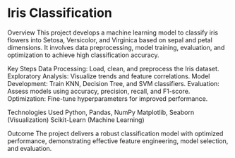 # Iris Classification

Overview
  This project develops a machine learning model to classify iris flowers into Setosa, Versicolor, and Virginica based on sepal and petal dimensions. It involves data preprocessing, model training, evaluation, and optimization to achieve high classification accuracy.

Key Steps
  Data Processing: Load, clean, and preprocess the Iris dataset.
  Exploratory Analysis: Visualize trends and feature correlations.
  Model Development: Train KNN, Decision Tree, and SVM classifiers.
  Evaluation: Assess models using accuracy, precision, recall, and F1-score.
  Optimization: Fine-tune hyperparameters for improved performance.

Technologies Used
  Python, Pandas, NumPy
  Matplotlib, Seaborn (Visualization)
  Scikit-Learn (Machine Learning)

Outcome
  The project delivers a robust classification model with optimized performance, demonstrating effective feature engineering, model selection, and evaluation.
  

